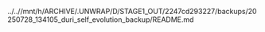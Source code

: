 ../..//mnt/h/ARCHIVE/.UNWRAP/D/STAGE1_OUT/2247cd293227/backups/20250728_134105_duri_self_evolution_backup/README.md